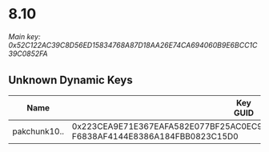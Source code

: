 # 8.10

###### *Main key: 0x52C122AC39C8D56ED15834768A87D18AA26E74CA694060B9E6BCC1C39C0852FA*

## Unknown Dynamic Keys

| Name         | Key<br/>GUID                                                                                            |
|--------------|---------------------------------------------------------------------------------------------------------|
| pakchunk10.. | 0x223CEA9E71E367EAFA582E077BF25AC0EC91ECBC5E31B9B9F3CD1C0C60EBD9E5<br/>F6838AF4144E8386A184FBB0823C15D0 |
